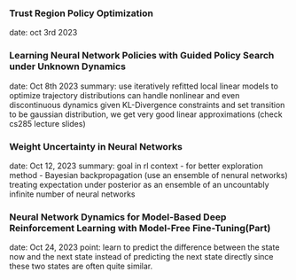 ### Trust Region Policy Optimization
date: oct 3rd 2023


### Learning Neural Network Policies with Guided Policy Search under Unknown Dynamics
date: Oct 8th 2023
summary:
use iteratively refitted local linear models to optimize trajectory distributions
can handle nonlinear and even discontinuous dynamics
given KL-Divergence constraints and set transition to be gaussian distribution, we get very good linear approximations
(check cs285 lecture slides)

### Weight Uncertainty in Neural Networks
date: Oct 12, 2023
summary:
goal in rl context - for better exploration
method - Bayesian backpropagation (use an ensemble of nenural networks)
treating expectation under posterior as an ensemble of an uncountably infinite number of neural networks

### Neural Network Dynamics for Model-Based Deep Reinforcement Learning with Model-Free Fine-Tuning(Part)
date: Oct 24, 2023
point: learn to predict the difference between the state now and the next state instead of predicting the next state directly since these two states are often quite similar.